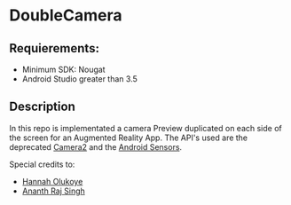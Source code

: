 # DoubleCamera

## Requierements:

 * Minimum SDK: Nougat
 * Android Studio greater than 3.5


## Description

In this repo is implementated a camera Preview duplicated on each side of the screen for an Augmented Reality App. The API's used are the deprecated [Camera2](https://developer.android.com/training/camera2) and the [Android Sensors](https://developer.android.com/guide/topics/sensors).




Special credits to:

* [Hannah Olukoye](https://hannaholukoye.medium.com/android-camera-set-orientation-with-sensors-78b587e5c04f)
* [Ananth Raj Singh](https://betterprogramming.pub/simultaneous-front-and-rear-camera-preview-in-android-using-camera2-api-d9f2eb9af6b5)